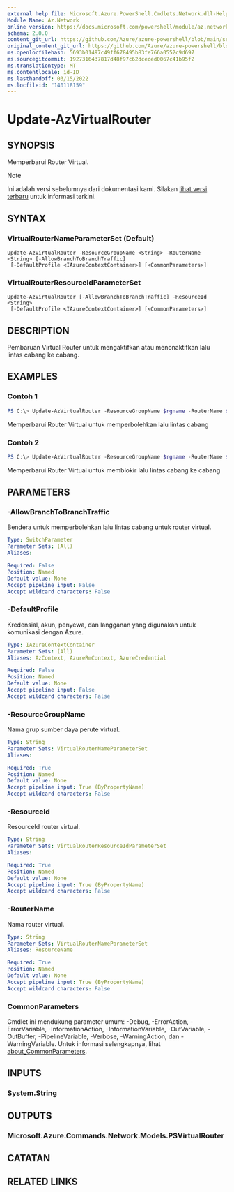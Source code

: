 ```yaml
---
external help file: Microsoft.Azure.PowerShell.Cmdlets.Network.dll-Help.xml
Module Name: Az.Network
online version: https://docs.microsoft.com/powershell/module/az.network/update-azvirtualrouter
schema: 2.0.0
content_git_url: https://github.com/Azure/azure-powershell/blob/main/src/Network/Network/help/Update-AzVirtualRouter.md
original_content_git_url: https://github.com/Azure/azure-powershell/blob/main/src/Network/Network/help/Update-AzVirtualRouter.md
ms.openlocfilehash: 5693b01497c49ff678495b83fe766a0552c9d697
ms.sourcegitcommit: 1927316437817d48f97c62dceced0067c41b95f2
ms.translationtype: MT
ms.contentlocale: id-ID
ms.lasthandoff: 03/15/2022
ms.locfileid: "140118159"
---
```

# Update-AzVirtualRouter

## SYNOPSIS
Memperbarui Router Virtual. 

> [!NOTE]
>Ini adalah versi sebelumnya dari dokumentasi kami. Silakan [lihat versi terbaru](/powershell/module/az.network/update-azvirtualrouter) untuk informasi terkini.

## SYNTAX

### VirtualRouterNameParameterSet (Default)
```
Update-AzVirtualRouter -ResourceGroupName <String> -RouterName <String> [-AllowBranchToBranchTraffic]
 [-DefaultProfile <IAzureContextContainer>] [<CommonParameters>]
```

### VirtualRouterResourceIdParameterSet
```
Update-AzVirtualRouter [-AllowBranchToBranchTraffic] -ResourceId <String>
 [-DefaultProfile <IAzureContextContainer>] [<CommonParameters>]
```

## DESCRIPTION
Pembaruan Virtual Router untuk mengaktifkan atau menonaktifkan lalu lintas cabang ke cabang.

## EXAMPLES

### Contoh 1
```powershell
PS C:\> Update-AzVirtualRouter -ResourceGroupName $rgname -RouterName $virtualRouterName -AllowBranchToBranchTraffic
```

Memperbarui Router Virtual untuk memperbolehkan lalu lintas cabang

### Contoh 2
```powershell
PS C:\> Update-AzVirtualRouter -ResourceGroupName $rgname -RouterName $virtualRouterName
```

Memperbarui Router Virtual untuk memblokir lalu lintas cabang ke cabang

## PARAMETERS

### -AllowBranchToBranchTraffic
Bendera untuk memperbolehkan lalu lintas cabang untuk router virtual.

```yaml
Type: SwitchParameter
Parameter Sets: (All)
Aliases:

Required: False
Position: Named
Default value: None
Accept pipeline input: False
Accept wildcard characters: False
```

### -DefaultProfile
Kredensial, akun, penyewa, dan langganan yang digunakan untuk komunikasi dengan Azure.

```yaml
Type: IAzureContextContainer
Parameter Sets: (All)
Aliases: AzContext, AzureRmContext, AzureCredential

Required: False
Position: Named
Default value: None
Accept pipeline input: False
Accept wildcard characters: False
```

### -ResourceGroupName
Nama grup sumber daya perute virtual.

```yaml
Type: String
Parameter Sets: VirtualRouterNameParameterSet
Aliases:

Required: True
Position: Named
Default value: None
Accept pipeline input: True (ByPropertyName)
Accept wildcard characters: False
```

### -ResourceId
ResourceId router virtual.

```yaml
Type: String
Parameter Sets: VirtualRouterResourceIdParameterSet
Aliases:

Required: True
Position: Named
Default value: None
Accept pipeline input: True (ByPropertyName)
Accept wildcard characters: False
```

### -RouterName
Nama router virtual.

```yaml
Type: String
Parameter Sets: VirtualRouterNameParameterSet
Aliases: ResourceName

Required: True
Position: Named
Default value: None
Accept pipeline input: True (ByPropertyName)
Accept wildcard characters: False
```

### CommonParameters
Cmdlet ini mendukung parameter umum: -Debug, -ErrorAction, -ErrorVariable, -InformationAction, -InformationVariable, -OutVariable, -OutBuffer, -PipelineVariable, -Verbose, -WarningAction, dan -WarningVariable. Untuk informasi selengkapnya, lihat [about_CommonParameters](http://go.microsoft.com/fwlink/?LinkID=113216).

## INPUTS

### System.String

## OUTPUTS

### Microsoft.Azure.Commands.Network.Models.PSVirtualRouter

## CATATAN

## RELATED LINKS
